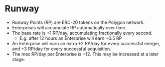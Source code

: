 # Runway

- Runway Points (RP) are ERC-20 tokens on the Polygon network.
- Enterprises will accumulate RP automatically over time.
- The base rate is +1 RP/day, accumulating fractionally every second.
  - E.g. after 12 hours an Enterprise will earn +0.5 RP
- An Enterprise will earn an extra +2 RP/day for every successful merger, and +3 RP/day for every successful acquisition.
- The max RP/day per Enterprise is +12. This may be increased at a later stage.